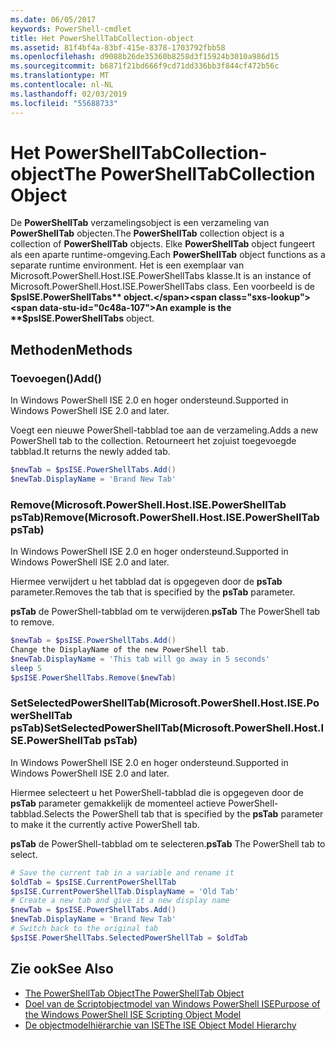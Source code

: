 ```yaml
---
ms.date: 06/05/2017
keywords: PowerShell-cmdlet
title: Het PowerShellTabCollection-object
ms.assetid: 81f4bf4a-83bf-415e-8378-1703792fbb58
ms.openlocfilehash: d9088b26de35360b8258d3f15924b3010a986d15
ms.sourcegitcommit: b6871f21bd666f9cd71dd336bb3f844cf472b56c
ms.translationtype: MT
ms.contentlocale: nl-NL
ms.lasthandoff: 02/03/2019
ms.locfileid: "55688733"
---
```

# <a name="the-powershelltabcollection-object"></a><span data-ttu-id="0c48a-103">Het PowerShellTabCollection-object</span><span class="sxs-lookup"><span data-stu-id="0c48a-103">The PowerShellTabCollection Object</span></span>

<span data-ttu-id="0c48a-104">De **PowerShellTab** verzamelingsobject is een verzameling van **PowerShellTab** objecten.</span><span class="sxs-lookup"><span data-stu-id="0c48a-104">The **PowerShellTab** collection object is a collection of **PowerShellTab** objects.</span></span> <span data-ttu-id="0c48a-105">Elke **PowerShellTab** object fungeert als een aparte runtime-omgeving.</span><span class="sxs-lookup"><span data-stu-id="0c48a-105">Each **PowerShellTab** object functions as a separate runtime environment.</span></span> <span data-ttu-id="0c48a-106">Het is een exemplaar van Microsoft.PowerShell.Host.ISE.PowerShellTabs klasse.</span><span class="sxs-lookup"><span data-stu-id="0c48a-106">It is an instance of Microsoft.PowerShell.Host.ISE.PowerShellTabs class.</span></span> <span data-ttu-id="0c48a-107">Een voorbeeld is de **$psISE.PowerShellTabs** object.</span><span class="sxs-lookup"><span data-stu-id="0c48a-107">An example is the **$psISE.PowerShellTabs** object.</span></span>

## <a name="methods"></a><span data-ttu-id="0c48a-108">Methoden</span><span class="sxs-lookup"><span data-stu-id="0c48a-108">Methods</span></span>

### <a name="add"></a><span data-ttu-id="0c48a-109">Toevoegen\(\)</span><span class="sxs-lookup"><span data-stu-id="0c48a-109">Add\(\)</span></span>

<span data-ttu-id="0c48a-110">In Windows PowerShell ISE 2.0 en hoger ondersteund.</span><span class="sxs-lookup"><span data-stu-id="0c48a-110">Supported in Windows PowerShell ISE 2.0 and later.</span></span>

<span data-ttu-id="0c48a-111">Voegt een nieuwe PowerShell-tabblad toe aan de verzameling.</span><span class="sxs-lookup"><span data-stu-id="0c48a-111">Adds a new PowerShell tab to the collection.</span></span> <span data-ttu-id="0c48a-112">Retourneert het zojuist toegevoegde tabblad.</span><span class="sxs-lookup"><span data-stu-id="0c48a-112">It returns the newly added tab.</span></span>

```powershell
$newTab = $psISE.PowerShellTabs.Add()
$newTab.DisplayName = 'Brand New Tab'
```

### <a name="removemicrosoftpowershellhostisepowershelltab-pstab"></a><span data-ttu-id="0c48a-113">Remove\(Microsoft.PowerShell.Host.ISE.PowerShellTab psTab\)</span><span class="sxs-lookup"><span data-stu-id="0c48a-113">Remove\(Microsoft.PowerShell.Host.ISE.PowerShellTab psTab\)</span></span>

<span data-ttu-id="0c48a-114">In Windows PowerShell ISE 2.0 en hoger ondersteund.</span><span class="sxs-lookup"><span data-stu-id="0c48a-114">Supported in Windows PowerShell ISE 2.0 and later.</span></span>

<span data-ttu-id="0c48a-115">Hiermee verwijdert u het tabblad dat is opgegeven door de **psTab** parameter.</span><span class="sxs-lookup"><span data-stu-id="0c48a-115">Removes the tab that is specified by the **psTab** parameter.</span></span>

<span data-ttu-id="0c48a-116">**psTab** de PowerShell-tabblad om te verwijderen.</span><span class="sxs-lookup"><span data-stu-id="0c48a-116">**psTab** The PowerShell tab to remove.</span></span>

```powershell
$newTab = $psISE.PowerShellTabs.Add()
Change the DisplayName of the new PowerShell tab.
$newTab.DisplayName = 'This tab will go away in 5 seconds'
sleep 5
$psISE.PowerShellTabs.Remove($newTab)
```

### <a name="setselectedpowershelltabmicrosoftpowershellhostisepowershelltab-pstab"></a><span data-ttu-id="0c48a-117">SetSelectedPowerShellTab\(Microsoft.PowerShell.Host.ISE.PowerShellTab psTab\)</span><span class="sxs-lookup"><span data-stu-id="0c48a-117">SetSelectedPowerShellTab\(Microsoft.PowerShell.Host.ISE.PowerShellTab psTab\)</span></span>

<span data-ttu-id="0c48a-118">In Windows PowerShell ISE 2.0 en hoger ondersteund.</span><span class="sxs-lookup"><span data-stu-id="0c48a-118">Supported in Windows PowerShell ISE 2.0 and later.</span></span>

<span data-ttu-id="0c48a-119">Hiermee selecteert u het PowerShell-tabblad die is opgegeven door de **psTab** parameter gemakkelijk de momenteel actieve PowerShell-tabblad.</span><span class="sxs-lookup"><span data-stu-id="0c48a-119">Selects the PowerShell tab that is specified by the **psTab** parameter to make it the currently active PowerShell tab.</span></span>

<span data-ttu-id="0c48a-120">**psTab** de PowerShell-tabblad om te selecteren.</span><span class="sxs-lookup"><span data-stu-id="0c48a-120">**psTab** The PowerShell tab to select.</span></span>

```powershell
# Save the current tab in a variable and rename it
$oldTab = $psISE.CurrentPowerShellTab
$psISE.CurrentPowerShellTab.DisplayName = 'Old Tab'
# Create a new tab and give it a new display name
$newTab = $psISE.PowerShellTabs.Add()
$newTab.DisplayName = 'Brand New Tab'
# Switch back to the original tab
$psISE.PowerShellTabs.SelectedPowerShellTab = $oldTab
```

## <a name="see-also"></a><span data-ttu-id="0c48a-121">Zie ook</span><span class="sxs-lookup"><span data-stu-id="0c48a-121">See Also</span></span>

- [<span data-ttu-id="0c48a-122">The PowerShellTab Object</span><span class="sxs-lookup"><span data-stu-id="0c48a-122">The PowerShellTab Object</span></span>](The-PowerShellTab-Object.md)
- [<span data-ttu-id="0c48a-123">Doel van de Scriptobjectmodel van Windows PowerShell ISE</span><span class="sxs-lookup"><span data-stu-id="0c48a-123">Purpose of the Windows PowerShell ISE Scripting Object Model</span></span>](Purpose-of-the-Windows-PowerShell-ISE-Scripting-Object-Model.md)
- [<span data-ttu-id="0c48a-124">De objectmodelhiërarchie van ISE</span><span class="sxs-lookup"><span data-stu-id="0c48a-124">The ISE Object Model Hierarchy</span></span>](The-ISE-Object-Model-Hierarchy.md)